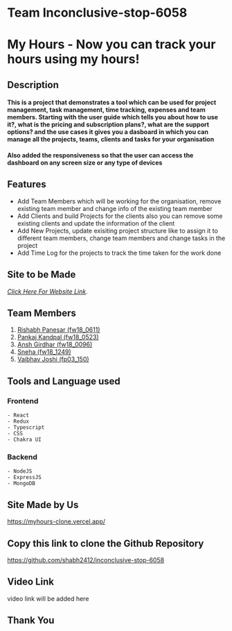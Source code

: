 # Team Inconclusive-stop-6058

# My Hours - Now you can track your hours using my hours!

## Description
#### This is a project that demonstrates a tool which can be used for project management, task management, time tracking, expenses and team members. Starting with the user guide which tells you about how to use it?, what is the pricing and subscription plans?, what are the support options? and the use cases it gives you a dasboard in which you can manage all the projects, teams, clients and tasks for your organisation

#### Also added the responsiveness so that the user can access the dashboard on any screen size or any type of devices

## Features
- Add Team Members which will be working for the organisation, remove existing team member and change info of the existing team member
- Add Clients and build Projects for the clients also you can remove some existing clients and update the information of the client
- Add New Projects, update exisiting project structure like to assign it to different team members, change team members and change tasks in the project
- Add Time Log for the projects to track the time taken for the work done

## Site to be Made
 *[Click Here For Website Link](https://myhours.com/)*.

## Team Members
1. [Rishabh Panesar (fw18_0611)](https://github.com/shabh2412)
2. [Pankaj Kandpal (fw18_0523)](https://github.com/PankajkandpalL)
3. [Ansh Girdhar  (fw18_0096)](https://github.com/AnshGirdhar1)
4. [Sneha (fw18_1249)](https://github.com/sneha052022)
5. [Vaibhav Joshi (fp03_150)](https://github.com/vaibhavj478)

## Tools and Language used
   ### Frontend
    - React
    - Redux
    - Typescript
    - CSS
    - Chakra UI
   ### Backend 
    - NodeJS
    - ExpressJS
    - MongoDB

## Site Made by Us
https://myhours-clone.vercel.app/

## Copy this link to clone the Github Repository
https://github.com/shabh2412/inconclusive-stop-6058

## Video Link
video link will be added here

## Thank You

